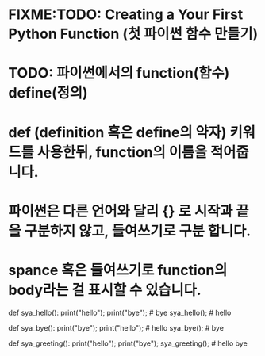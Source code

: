 # FIXME:TODO: Creating a Your First Python Function (첫 파이썬 함수 만들기)

# TODO: 파이썬에서의 function(함수) define(정의)
# def (definition 혹은 define의 약자) 키워드를 사용한뒤, function의 이름을 적어줍니다.
# 파이썬은 다른 언어와 달리 {} 로 시작과 끝을 구분하지 않고, 들여쓰기로 구분 합니다.
# spance 혹은 들여쓰기로 function의 body라는 걸 표시할 수 있습니다.
def sya_hello():
  print("hello");
print("bye"); # bye
sya_hello(); # hello

def sya_bye():
  print("bye");
print("hello"); # hello
sya_bye(); # bye

def sya_greeting():
  print("hello");
  print("bye");
sya_greeting(); # hello bye